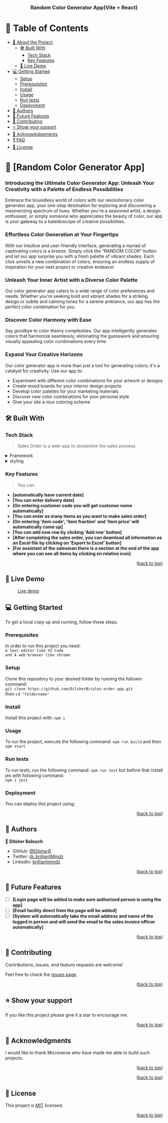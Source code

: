 <a name="readme-top"></a>

<div align="center">

  <h3><b>Random Color Generator App(Vite + React)</b></h3>

</div>

<!-- TABLE OF CONTENTS -->

# 📗 Table of Contents

- [📖 About the Project](#about-project)
  - [🛠 Built With](#built-with)
    - [Tech Stack](#tech-stack)
    - [Key Features](#key-features)
  - [🚀 Live Demo](#live-demo)
- [💻 Getting Started](#getting-started)
  - [Setup](#setup)
  - [Prerequisites](#prerequisites)
  - [Install](#install)
  - [Usage](#usage)
  - [Run tests](#run-tests)
  - [Deployment](#triangular_flag_on_post-deployment)
- [👥 Authors](#authors)
- [🔭 Future Features](#future-features)
- [🤝 Contributing](#contributing)
- [⭐️ Show your support](#support)
- [🙏 Acknowledgements](#acknowledgements)
- [❓ FAQ](#faq)
- [📝 License](#license)

<!-- PROJECT DESCRIPTION -->

# 📖 [Random Color Generator App] <a name="about-project"></a>

### Introducing the Ultimate Color Generator App: Unleash Your Creativity with a Palette of Endless Possibilities

Embrace the boundless world of colors with our revolutionary color generator app, your one-stop destination for exploring and discovering a mesmerizing spectrum of hues. Whether you're a seasoned artist, a design enthusiast, or simply someone who appreciates the beauty of color, our app is your gateway to a kaleidoscope of creative possibilities.

### Effortless Color Generation at Your Fingertips

With our intuitive and user-friendly interface, generating a myriad of captivating colors is a breeze. Simply click the "RANDOM COLOR" button and let our app surprise you with a fresh palette of vibrant shades. Each click unveils a new combination of colors, ensuring an endless supply of inspiration for your next project or creative endeavor.

### Unleash Your Inner Artist with a Diverse Color Palette

Our color generator app caters to a wide range of color preferences and needs. Whether you're seeking bold and vibrant shades for a striking design or subtle and calming tones for a serene ambiance, our app has the perfect color combination for you.

### Discover Color Harmony with Ease

Say goodbye to color theory complexities. Our app intelligently generates colors that harmonize seamlessly, eliminating the guesswork and ensuring visually appealing color combinations every time.

### Expand Your Creative Horizons

Our color generator app is more than just a tool for generating colors; it's a catalyst for creativity. Use our app to:
<ul>
    <li>Experiment with different color combinations for your artwork or designs</li>
    <li>Create mood boards for your interior design projects</li>
    <li>Develop color palettes for your marketing materials</li>
    <li>Discover new color combinations for your personal style</li>
    <li>Give your site a nice coloring scheme</li>
</ul>

## 🛠 Built With <a name="built-with"></a>

### Tech Stack <a name="tech-stack"></a>

> Sales Order is a web-app to streamline the sales process.

<details>
  <summary>Framework</summary>
  <ul>
    <li><a href="https://reactjs.org/">React.js</a></li>
  </ul>
</details>
<details>
  <summary>styling</summary>
  <ul>
    <li><a href="https://www.npmjs.com/package/bootstrap">Bootstrap</a></li>
  </ul>
</details>

<!-- Features -->

### Key Features <a name="key-features"></a>

> You can.

- **[automatically have current date]**
- **[You can enter delivery date]**
- **[On entering customer code you will get customer name automatically]**
- **[You can enter as many items as you want to make sales order]**
- **[On entering 'item code', 'item fraction' and 'item price' will automatically come up]**
- **[You can add new row by clicking 'Add row' button]**
- **[After completing the sales order, you can download all information as an Excel file by clicking on 'Export to Excel' button]**
- **[For assistant of the salesman there is a section at the end of the app where you can see all items by clicking on relative icon]**

<p align="right">(<a href="#readme-top">back to top</a>)</p>

<!-- LIVE DEMO -->

## 🚀 Live Demo <a name="live-demo"></a>

> [Live demo](https://sales-order.netlify.app/)

<!-- GETTING STARTED -->

## 💻 Getting Started <a name="getting-started"></a>

To get a local copy up and running, follow these steps.

### Prerequisites

In order to run this project you need:</br>
`A text editor like VS Code` </br>
`and A web browser like chrome`

### Setup

Clone this repository to your desired folder by running the followin command: </br>
`git clone https://github.com/DilsherB/sales-order-app.git` </br>
then `cd "foldername"`</br>

### Install

Install this project with:
`npm i`

### Usage

To run the project, execute the following command:
`npm run build` and then </br>
`npm start`

### Run tests

To run tests, run the following command:
`npm run test` but before that install jes with following command:</br>
`npm i jest`

### Deployment

You can deploy this project using:


<p align="right">(<a href="#readme-top">back to top</a>)</p>

<!-- AUTHORS -->

## 👥 Authors <a name="authors"></a>

👤 **Dilsher Balouch**

- GitHub: [@DilsherB](https://github.com/DilsherB)
- Twitter: [@_brilliantMindz](https://twitter.com/_brilliantMindz)
- LinkedIn: [brilliantmindz](https://www.linkedin.com/in/brilliantmindz/)

<p align="right">(<a href="#readme-top">back to top</a>)</p>

<!-- FUTURE FEATURES -->

## 🔭 Future Features <a name="future-features"></a>

- [ ] **[Login page will be added to make sure authorized person is using the app]**
- [ ] **[Email facility direct from the page will be added]**
- [ ] **[System will automatically take the email address and name of the logged in person and will send the email to the sales invoice officer automatically]**

<p align="right">(<a href="#readme-top">back to top</a>)</p>

<!-- CONTRIBUTING -->

## 🤝 Contributing <a name="contributing"></a>

Contributions, issues, and feature requests are welcome!

Feel free to check the [issues page](https://github.com/DilsherB/sales-order-app/issues).

<p align="right">(<a href="#readme-top">back to top</a>)</p>

<!-- SUPPORT -->

## ⭐️ Show your support <a name="support"></a>

If you like this project please give it a star to encourage me.

<p align="right">(<a href="#readme-top">back to top</a>)</p>

<!-- ACKNOWLEDGEMENTS -->

## 🙏 Acknowledgments <a name="acknowledgements"></a>

I would like to thank Microverse who have made me able to build such projects.

<p align="right">(<a href="#readme-top">back to top</a>)</p>

<!-- FAQ (optional) -->

<p align="right">(<a href="#readme-top">back to top</a>)</p>

<!-- LICENSE -->

## 📝 License <a name="license"></a>

This project is [MIT](./LICENSE) licensed.

<p align="right">(<a href="#readme-top">back to top</a>)</p>
